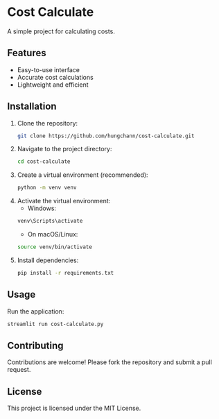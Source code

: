 # Cost Calculate

A simple project for calculating costs.

## Features

- Easy-to-use interface
- Accurate cost calculations
- Lightweight and efficient

## Installation

1. Clone the repository:
    ```bash
    git clone https://github.com/hungchann/cost-calculate.git
    ```
2. Navigate to the project directory:
    ```bash
    cd cost-calculate
    ```
3. Create a virtual environment (recommended):
    ```bash
    python -m venv venv
    ```
4. Activate the virtual environment:
    - Windows:
    ```bash
    venv\Scripts\activate
    ```
    - On macOS/Linux:
    ```bash
    source venv/bin/activate
    ```
5. Install dependencies:
    ```bash
    pip install -r requirements.txt
    ```

## Usage

Run the application:
```bash
streamlit run cost-calculate.py
```

## Contributing

Contributions are welcome! Please fork the repository and submit a pull request.

## License

This project is licensed under the MIT License.